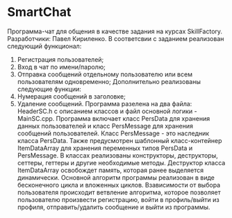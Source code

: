 # SmartChat
Программа-чат для общения в качестве задания на курсах SkillFactory.
Разработчики:
Павел Кириленко.
В соответсвии с заданием реализован следующий функционал:
1. Регистрация пользователей;
2. Вход в чат по имени/паролю;
3. Отправка сообщений отдельному пользователю или всем пользователям одновременно;
Дополнительно реализованы следующие функции:
1. Нумерация сообщений в заголовке;
2. Удаление сообщений.
Программа разелена на два файла: HeaderSC.h с описанием классов и файл основной логики - MainSC.cpp.
Программа включает класс PersData для хранения данных пользователей и класс PersMessage для хранения сообщений пользователей. Класс PersMessage - это наследник класса PersData. Также предусмотрен шаблонный класс-контейнер ItemDataArray для хранения переменных типов PersData и PersMessage.
В классах реализованы конструкторы, деструкторы, сеттеры, геттеры и другие необходимые методы. Деструктор класса ItemDataArray освобождет память, которая ранее выделяется динамически.
Основной алгоритм программы реализован в виде бесконечного цикла и вложенных циклов. Взависимости от выбора пользователя происходит ветвление алгоритма, которое позволяет пользователю произвести регистрацию, войти в профиль/выйти из профиля, отправить/удалить сообщение и выйти из программы.

